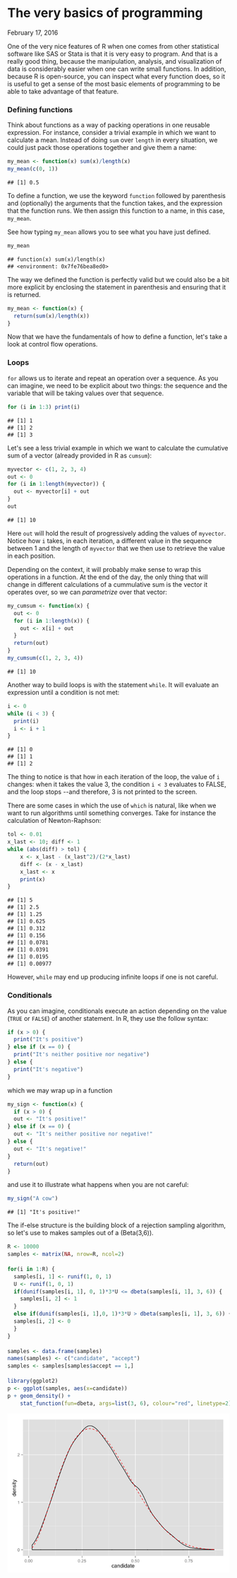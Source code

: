 The very basics of programming
================
February 17, 2016

One of the very nice features of R when one comes from other statistical software like SAS or Stata is that it is very easy to program. And that is a really good thing, because the manipulation, analysis, and visualization of data is considerably easier when one can write small functions. In addition, because R is open-source, you can inspect what every function does, so it is useful to get a sense of the most basic elements of programming to be able to take advantage of that feature.

### Defining functions

Think about functions as a way of packing operations in one reusable expression. For instance, consider a trivial example in which we want to calculate a mean. Instead of doing `sum` over `length` in every situation, we could just pack those operations together and give them a name:

``` r
my_mean <- function(x) sum(x)/length(x)
my_mean(c(0, 1))
```

    ## [1] 0.5

To define a function, we use the keyword `function` followed by parenthesis and (optionally) the arguments that the function takes, and the expression that the function runs. We then assign this function to a name, in this case, `my_mean`.

See how typing `my_mean` allows you to see what you have just defined.

``` r
my_mean
```

    ## function(x) sum(x)/length(x)
    ## <environment: 0x7fe76bea8ed0>

The way we defined the function is perfectly valid but we could also be a bit more explicit by enclosing the statement in parenthesis and ensuring that it is returned.

``` r
my_mean <- function(x) {
  return(sum(x)/length(x))
}
```

Now that we have the fundamentals of how to define a function, let's take a look at control flow operations.

### Loops

`for` allows us to iterate and repeat an operation over a sequence. As you can imagine, we need to be explicit about two things: the sequence and the variable that will be taking values over that sequence.

``` r
for (i in 1:3) print(i)
```

    ## [1] 1
    ## [1] 2
    ## [1] 3

Let's see a less trivial example in which we want to calculate the cumulative sum of a vector (already provided in R as `cumsum`):

``` r
myvector <- c(1, 2, 3, 4)
out <- 0
for (i in 1:length(myvector)) {
  out <- myvector[i] + out
}
out
```

    ## [1] 10

Here `out` will hold the result of progressively adding the values of `myvector`. Notice how `i` takes, in each iteration, a different value in the sequence between 1 and the length of `myvector` that we then use to retrieve the value in each position.

Depending on the context, it will probably make sense to wrap this operations in a function. At the end of the day, the only thing that will change in different calculations of a cummulative sum is the vector it operates over, so we can *parametrize* over that vector:

``` r
my_cumsum <- function(x) {
  out <- 0
  for (i in 1:length(x)) {
    out <- x[i] + out
  }
  return(out)
}
my_cumsum(c(1, 2, 3, 4))
```

    ## [1] 10

Another way to build loops is with the statement `while`. It will evaluate an expression until a condition is not met:

``` r
i <- 0
while (i < 3) {
  print(i)
  i <- i + 1
}
```

    ## [1] 0
    ## [1] 1
    ## [1] 2

The thing to notice is that how in each iteration of the loop, the value of `i` changes: when it takes the value 3, the condition `i < 3` evaluates to FALSE, and the loop stops --and therefore, 3 is not printed to the screen.

There are some cases in which the use of `which` is natural, like when we want to run algorithms until something converges. Take for instance the calculation of Newton-Raphson:

``` r
tol <- 0.01
x_last <- 10; diff <- 1
while (abs(diff) > tol) {
    x <- x_last - (x_last^2)/(2*x_last)
    diff <- (x - x_last)
    x_last <- x
    print(x)
}
```

    ## [1] 5
    ## [1] 2.5
    ## [1] 1.25
    ## [1] 0.625
    ## [1] 0.312
    ## [1] 0.156
    ## [1] 0.0781
    ## [1] 0.0391
    ## [1] 0.0195
    ## [1] 0.00977

However, `while` may end up producing infinite loops if one is not careful.

### Conditionals

As you can imagine, conditionals execute an action depending on the value (`TRUE` or `FALSE`) of another statement. In R, they use the follow syntax:

``` r
if (x > 0) {
  print("It's positive") 
} else if (x == 0) {
  print("It's neither positive nor negative")
} else {
  print("It's negative")
}
```

which we may wrap up in a function

``` r
my_sign <- function(x) {
  if (x > 0) {
  out <- "It's positive!"
} else if (x == 0) {
  out <- "It's neither positive nor negative!"
} else {
  out <- "It's negative!"
}
  return(out)
}
```

and use it to illustrate what happens when you are not careful:

``` r
my_sign("A cow")
```

    ## [1] "It's positive!"

The if-else structure is the building block of a rejection sampling algorithm, so let's use to makes samples out of a \(Beta(3,6)\).

``` r
R <- 10000
samples <- matrix(NA, nrow=R, ncol=2)

for(i in 1:R) {
  samples[i, 1] <- runif(1, 0, 1)
  U <- runif(1, 0, 1)
  if(dunif(samples[i, 1], 0, 1)*3*U <= dbeta(samples[i, 1], 3, 6)) {
    samples[i, 2] <- 1
  }
  else if(dunif(samples[i, 1],0, 1)*3*U > dbeta(samples[i, 1], 3, 6)) {
  samples[i, 2] <- 0
  }
}

samples <- data.frame(samples)
names(samples) <- c("candidate", "accept")
samples <- samples[samples$accept == 1,]

library(ggplot2)
p <- ggplot(samples, aes(x=candidate))
p + geom_density() + 
    stat_function(fun=dbeta, args=list(3, 6), colour="red", linetype=2)
```

![](./assets/unnamed-chunk-12-1.png)
